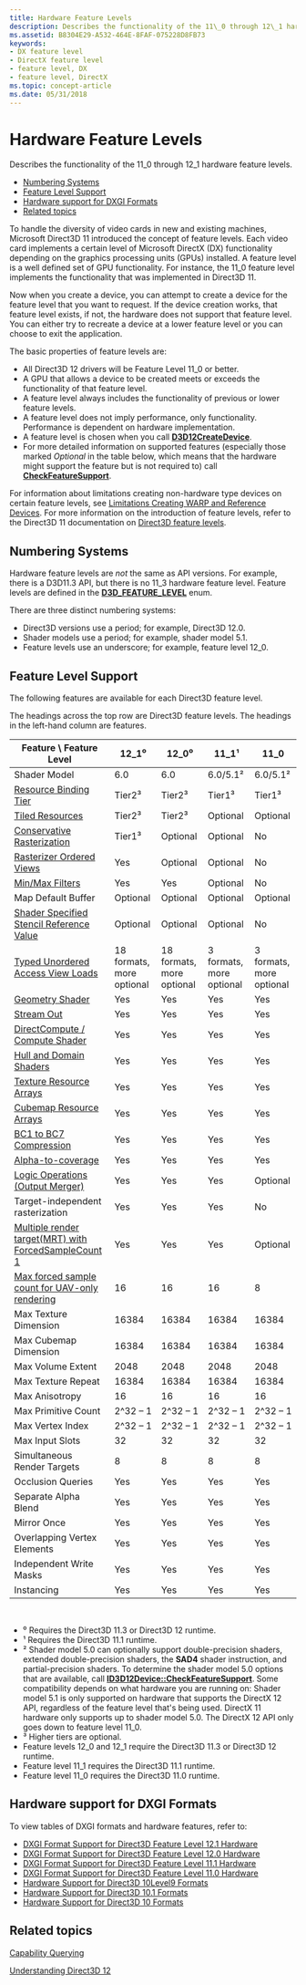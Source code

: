 ```yaml
---
title: Hardware Feature Levels
description: Describes the functionality of the 11\_0 through 12\_1 hardware feature levels.
ms.assetid: B8304E29-A532-464E-8FAF-075228D8FB73
keywords:
- DX feature level
- DirectX feature level
- feature level, DX
- feature level, DirectX
ms.topic: concept-article
ms.date: 05/31/2018
---
```


# Hardware Feature Levels

Describes the functionality of the 11\_0 through 12\_1 hardware feature levels.

-   [Numbering Systems](#numbering-systems)
-   [Feature Level Support](#feature-level-support)
-   [Hardware support for DXGI Formats](#hardware-support-for-dxgi-formats)
-   [Related topics](#related-topics)

To handle the diversity of video cards in new and existing machines, Microsoft Direct3D 11 introduced the concept of feature levels. Each video card implements a certain level of Microsoft DirectX (DX) functionality depending on the graphics processing units (GPUs) installed. A feature level is a well defined set of GPU functionality. For instance, the 11\_0 feature level implements the functionality that was implemented in Direct3D 11.

Now when you create a device, you can attempt to create a device for the feature level that you want to request. If the device creation works, that feature level exists, if not, the hardware does not support that feature level. You can either try to recreate a device at a lower feature level or you can choose to exit the application.

The basic properties of feature levels are:

-   All Direct3D 12 drivers will be Feature Level 11\_0 or better.
-   A GPU that allows a device to be created meets or exceeds the functionality of that feature level.
-   A feature level always includes the functionality of previous or lower feature levels.
-   A feature level does not imply performance, only functionality. Performance is dependent on hardware implementation.
-   A feature level is chosen when you call [**D3D12CreateDevice**](/windows/desktop/api/d3d12/nf-d3d12-d3d12createdevice).
-   For more detailed information on supported features (especially those marked *Optional* in the table below, which means that the hardware might support the feature but is not required to) call [**CheckFeatureSupport**](/windows/desktop/api/d3d12/nf-d3d12-id3d12device-checkfeaturesupport).

For information about limitations creating non-hardware type devices on certain feature levels, see [Limitations Creating WARP and Reference Devices](/windows/desktop/direct3d11/overviews-direct3d-11-devices-limitations). For more information on the introduction of feature levels, refer to the Direct3D 11 documentation on [Direct3D feature levels](/windows/desktop/direct3d11/overviews-direct3d-11-devices-downlevel-intro).

## Numbering Systems

Hardware feature levels are *not* the same as API versions. For example, there is a D3D11.3 API, but there is no 11\_3 hardware feature level. Feature levels are defined in the [**D3D\_FEATURE\_LEVEL**](/windows/desktop/api/d3dcommon/ne-d3dcommon-d3d_feature_level) enum.

There are three distinct numbering systems:

-   Direct3D versions use a period; for example, Direct3D 12.0.
-   Shader models use a period; for example, shader model 5.1.
-   Feature levels use an underscore; for example, feature level 12\_0.

## Feature Level Support

The following features are available for each Direct3D feature level.

The headings across the top row are Direct3D feature levels. The headings in the left-hand column are features.



| Feature \\ Feature Level                                                                                                 | 12\_1⁰                    | 12\_0⁰                    | 11\_1¹                   | 11\_0                    |
|--------------------------------------------------------------------------------------------------------------------------|---------------------------|---------------------------|--------------------------|--------------------------|
| Shader Model                                                                                                             | 6.0                       | 6.0                       | 6.0/5.1²                  | 6.0/5.1²                  |
| [Resource Binding Tier](hardware-support.md)                                                                            | Tier2³                    | Tier2³                    | Tier1³                   | Tier1³                   |
| [Tiled Resources](/windows/desktop/api/d3d12/ne-d3d12-d3d12_tiled_resources_tier)                                                                        | Tier2³                    | Tier2³                    | Optional                 | Optional                 |
| [Conservative Rasterization](conservative-rasterization.md)                                                             | Tier1³                    | Optional                  | Optional                 | No                       |
| [Rasterizer Ordered Views](rasterizer-order-views.md)                                                                   | Yes                       | Optional                  | Optional                 | No                       |
| [Min/Max Filters](/windows/desktop/api/d3d12/ne-d3d12-d3d12_filter)                                                                                      | Yes                       | Yes                       | Optional                 | No                       |
| Map Default Buffer                                                                                                       | Optional                  | Optional                  | Optional                 | Optional                 |
| [Shader Specified Stencil Reference Value](shader-specified-stencil-reference-value.md)                                 | Optional                  | Optional                  | Optional                 | No                       |
| [Typed Unordered Access View Loads](typed-unordered-access-view-loads.md)                                               | 18 formats, more optional | 18 formats, more optional | 3 formats, more optional | 3 formats, more optional |
| [Geometry Shader](/previous-versions//bb205146(v=vs.85)) | Yes                       | Yes                       | Yes                      | Yes                      |
| [Stream Out](/windows/desktop/direct3d11/d3d10-graphics-programming-guide-output-stream-stage)                                            | Yes                       | Yes                       | Yes                      | Yes                      |
| [DirectCompute / Compute Shader](/windows/desktop/direct3d11/direct3d-11-advanced-stages-compute-shader)                                  | Yes                       | Yes                       | Yes                      | Yes                      |
| [Hull and Domain Shaders](/windows/desktop/direct3d11/direct3d-11-advanced-stages-tessellation)                                           | Yes                       | Yes                       | Yes                      | Yes                      |
| [Texture Resource Arrays](/windows/desktop/direct3d11/overviews-direct3d-11-resources-textures-intro)                                     | Yes                       | Yes                       | Yes                      | Yes                      |
| [Cubemap Resource Arrays](/windows/desktop/direct3d11/overviews-direct3d-11-resources-textures-intro)                                     | Yes                       | Yes                       | Yes                      | Yes                      |
| [BC1 to BC7 Compression](/windows/desktop/direct3d10/d3d10-graphics-programming-guide-resources-block-compression)                        | Yes                       | Yes                       | Yes                      | Yes                      |
| [Alpha-to-coverage](/windows/desktop/direct3d11/d3d10-graphics-programming-guide-blend-state)         | Yes                       | Yes                       | Yes                      | Yes                      |
| [Logic Operations (Output Merger)](/windows/desktop/api/d3d11/ns-d3d11-d3d11_feature_data_d3d11_options)                                          | Yes                       | Yes                       | Yes                      | Optional                 |
| Target-independent rasterization                                                                                         | Yes                       | Yes                       | Yes                      | No                       |
| [Multiple render target(MRT) with ForcedSampleCount 1](/windows/desktop/api/d3d11/ns-d3d11-d3d11_feature_data_d3d11_options)                      | Yes                       | Yes                       | Yes                      | Optional                 |
| [Max forced sample count for UAV-only rendering](/windows/desktop/api/d3d11/ns-d3d11-d3d11_feature_data_d3d11_options)                            | 16                        | 16                        | 16                       | 8                        |
| Max Texture Dimension                                                                                                    | 16384                     | 16384                     | 16384                    | 16384                    |
| Max Cubemap Dimension                                                                                                    | 16384                     | 16384                     | 16384                    | 16384                    |
| Max Volume Extent                                                                                                        | 2048                      | 2048                      | 2048                     | 2048                     |
| Max Texture Repeat                                                                                                       | 16384                     | 16384                     | 16384                    | 16384                    |
| Max Anisotropy                                                                                                           | 16                        | 16                        | 16                       | 16                       |
| Max Primitive Count                                                                                                      | 2^32 – 1                  | 2^32 – 1                  | 2^32 – 1                 | 2^32 – 1                 |
| Max Vertex Index                                                                                                         | 2^32 – 1                  | 2^32 – 1                  | 2^32 – 1                 | 2^32 – 1                 |
| Max Input Slots                                                                                                          | 32                        | 32                        | 32                       | 32                       |
| Simultaneous Render Targets                                                                                              | 8                         | 8                         | 8                        | 8                        |
| Occlusion Queries                                                                                                        | Yes                       | Yes                       | Yes                      | Yes                      |
| Separate Alpha Blend                                                                                                     | Yes                       | Yes                       | Yes                      | Yes                      |
| Mirror Once                                                                                                              | Yes                       | Yes                       | Yes                      | Yes                      |
| Overlapping Vertex Elements                                                                                              | Yes                       | Yes                       | Yes                      | Yes                      |
| Independent Write Masks                                                                                                  | Yes                       | Yes                       | Yes                      | Yes                      |
| Instancing                                                                                                               | Yes                       | Yes                       | Yes                      | Yes                      |



 

-   ⁰ Requires the Direct3D 11.3 or Direct3D 12 runtime.
-   ¹ Requires the Direct3D 11.1 runtime.
-   ² Shader model 5.0 can optionally support double-precision shaders, extended double-precision shaders, the **SAD4** shader instruction, and partial-precision shaders. To determine the shader model 5.0 options that are available, call [**ID3D12Device::CheckFeatureSupport**](/windows/desktop/api/d3d12/nf-d3d12-id3d12device-checkfeaturesupport). Some compatibility depends on what hardware you are running on: Shader model 5.1 is only supported on hardware that supports the DirectX 12 API, regardless of the feature level that's being used. DirectX 11 hardware only supports up to shader model 5.0. The DirectX 12 API only goes down to feature level 11\_0.
-   ³ Higher tiers are optional.
-   Feature levels 12\_0 and 12\_1 require the Direct3D 11.3 or Direct3D 12 runtime.
-   Feature level 11\_1 requires the Direct3D 11.1 runtime.
-   Feature level 11\_0 requires the Direct3D 11.0 runtime.

## Hardware support for DXGI Formats

To view tables of DXGI formats and hardware features, refer to:

-   [DXGI Format Support for Direct3D Feature Level 12.1 Hardware](/windows/desktop/direct3ddxgi/hardware-support-for-direct3d-12-1-formats)
-   [DXGI Format Support for Direct3D Feature Level 12.0 Hardware](/windows/desktop/direct3ddxgi/hardware-support-for-direct3d-12-0-formats)
-   [DXGI Format Support for Direct3D Feature Level 11.1 Hardware](/windows/desktop/direct3ddxgi/format-support-for-direct3d-11-1-feature-level-hardware)
-   [DXGI Format Support for Direct3D Feature Level 11.0 Hardware](/windows/desktop/direct3ddxgi/format-support-for-direct3d-11-0-feature-level-hardware)
-   [Hardware Support for Direct3D 10Level9 Formats](/previous-versions//ff471324(v=vs.85))
-   [Hardware Support for Direct3D 10.1 Formats](/previous-versions//cc627091(v=vs.85))
-   [Hardware Support for Direct3D 10 Formats](/previous-versions//cc627090(v=vs.85))

## Related topics

<dl> <dt>

[Capability Querying](capability-querying.md)
</dt> <dt>

[Understanding Direct3D 12](directx-12-getting-started.md)
</dt> </dl>

 

 
